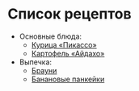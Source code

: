 # Список рецептов

- Основные блюда:
	- [Курица «Пикассо»](Picassochicken.md)
	- [Картофель «Айдахо»](idahopotato.md)
- Выпечка:
	- [Брауни](brownie.md)
	- [Банановые панкейки](bananapancake.md)

